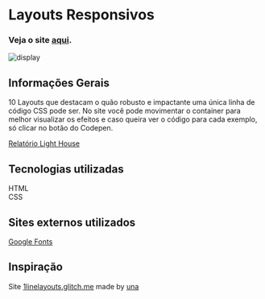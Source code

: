 # Layouts Responsivos
### Veja o site <a href="https://carolandrade1.github.io/responsive-layout-css/">aqui</a>.

![display](https://user-images.githubusercontent.com/65976843/121596054-54c12480-ca15-11eb-808a-3ff1f50b8dd2.PNG)

## Informações Gerais
10 Layouts que destacam o quão robusto e impactante uma única linha de código CSS pode ser. No site você pode movimentar o container para melhor visualizar os efeitos e caso queira ver o código para cada exemplo, só clicar no botão do Codepen.
<br>
<!-- ![lighthouse](https://user-images.githubusercontent.com/65976843/120073636-947c2980-c06f-11eb-999e-b71a008bb64d.PNG) -->
<a href="https://lighthouse-dot-webdotdevsite.appspot.com//lh/html?url=https%3A%2F%2Fcarolas1.github.io%2Fresponsive-layout-css%2F">Relatório Light House</a>

## Tecnologias utilizadas
HTML <br>
CSS <br>

## Sites externos utilizados
<a href="https://fonts.google.com/">Google Fonts</a>

## Inspiração
Site <a href="https://1linelayouts.glitch.me/" target="_blank">1linelayouts.glitch.me</a> made by <a href="https://una.im/" target="_blank">una</a>
